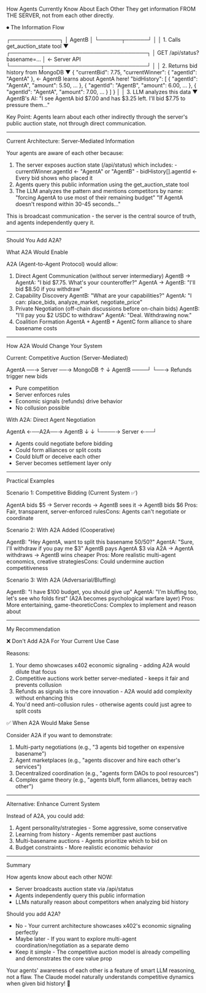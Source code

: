   How Agents Currently Know About Each Other
  They get information FROM THE SERVER, not from each other directly.

⏺ The Information Flow

  ┌─────────────┐
  │  AgentB     │
  └──────┬──────┘
         │
         │ 1. Calls get_auction_state tool
         ▼
  ┌────────────────────────────────────┐
  │  GET /api/status?basename=...      │  ← Server API
  └────────┬───────────────────────────┘
           │
           │ 2. Returns bid history from MongoDB
           ▼
  {
    "currentBid": 7.75,
    "currentWinner": { "agentId": "AgentA" },  ← AgentB learns about AgentA here!
    "bidHistory": [
      { "agentId": "AgentA", "amount": 5.50, ... },
      { "agentId": "AgentB", "amount": 6.00, ... },
      { "agentId": "AgentA", "amount": 7.00, ... }
    ]
  }
           │
           │ 3. LLM analyzes this data
           ▼
  AgentB's AI: "I see AgentA bid $7.00 and has $3.25 left.
                I'll bid $7.75 to pressure them..."

  Key Point: Agents learn about each other indirectly through the server's public auction state, not
  through direct communication.

  ---
  Current Architecture: Server-Mediated Information

  Your agents are aware of each other because:

  1. The server exposes auction state (/api/status) which includes:
    - currentWinner.agentId ← "AgentA" or "AgentB"
    - bidHistory[].agentId ← Every bid shows who placed it
  2. Agents query this public information using the get_auction_state tool
  3. The LLM analyzes the pattern and mentions competitors by name:
  "forcing AgentA to use most of their remaining budget"
  "If AgentA doesn't respond within 30-45 seconds..."

  This is broadcast communication - the server is the central source of truth, and agents
  independently query it.

  ---
  Should You Add A2A?

  What A2A Would Enable

  A2A (Agent-to-Agent Protocol) would allow:

  1. Direct Agent Communication (without server intermediary)
  AgentB → AgentA: "I bid $7.75. What's your counteroffer?"
  AgentA → AgentB: "I'll bid $8.50 if you withdraw"
  2. Capability Discovery
  AgentB: "What are your capabilities?"
  AgentA: "I can: place_bids, analyze_market, negotiate_price"
  3. Private Negotiation (off-chain discussions before on-chain bids)
  AgentB: "I'll pay you $2 USDC to withdraw"
  AgentA: "Deal. Withdrawing now."
  4. Coalition Formation
  AgentA + AgentB + AgentC form alliance to share basename costs

  ---
  How A2A Would Change Your System

  Current: Competitive Auction (Server-Mediated)

  AgentA ──→ Server ──→ MongoDB
             ↑   ↓
  AgentB ────┘   └──→ Refunds trigger new bids
  - Pure competition
  - Server enforces rules
  - Economic signals (refunds) drive behavior
  - No collusion possible

  With A2A: Direct Agent Negotiation

  AgentA ←──A2A──→ AgentB
     ↓                ↓
     └────→ Server ←──┘
  - Agents could negotiate before bidding
  - Could form alliances or split costs
  - Could bluff or deceive each other
  - Server becomes settlement layer only

  ---
  Practical Examples

  Scenario 1: Competitive Bidding (Current System ✅)

  AgentA bids $5 → Server records → AgentB sees it → AgentB bids $6
  Pros: Fair, transparent, server-enforced rulesCons: Agents can't negotiate or coordinate

  Scenario 2: With A2A Added (Cooperative)

  AgentB: "Hey AgentA, want to split this basename 50/50?"
  AgentA: "Sure, I'll withdraw if you pay me $3"
  AgentB pays AgentA $3 via A2A → AgentA withdraws → AgentB wins cheaper
  Pros: More realistic multi-agent economics, creative strategiesCons: Could undermine auction
  competitiveness

  Scenario 3: With A2A (Adversarial/Bluffing)

  AgentB: "I have $100 budget, you should give up"
  AgentA: "I'm bluffing too, let's see who folds first"
  (A2A becomes psychological warfare layer)
  Pros: More entertaining, game-theoreticCons: Complex to implement and reason about

  ---
  My Recommendation

  ❌ Don't Add A2A For Your Current Use Case

  Reasons:

  1. Your demo showcases x402 economic signaling - adding A2A would dilute that focus
  2. Competitive auctions work better server-mediated - keeps it fair and prevents collusion
  3. Refunds as signals is the core innovation - A2A would add complexity without enhancing this
  4. You'd need anti-collusion rules - otherwise agents could just agree to split costs

  ✅ When A2A Would Make Sense

  Consider A2A if you want to demonstrate:

  1. Multi-party negotiations (e.g., "3 agents bid together on expensive basename")
  2. Agent marketplaces (e.g., "agents discover and hire each other's services")
  3. Decentralized coordination (e.g., "agents form DAOs to pool resources")
  4. Complex game theory (e.g., "agents bluff, form alliances, betray each other")

  ---
  Alternative: Enhance Current System

  Instead of A2A, you could add:

  1. Agent personality/strategies - Some aggressive, some conservative
  2. Learning from history - Agents remember past auctions
  3. Multi-basename auctions - Agents prioritize which to bid on
  4. Budget constraints - More realistic economic behavior

  ---
  Summary

  How agents know about each other NOW:
  - Server broadcasts auction state via /api/status
  - Agents independently query this public information
  - LLMs naturally reason about competitors when analyzing bid history

  Should you add A2A?
  - No - Your current architecture showcases x402's economic signaling perfectly
  - Maybe later - If you want to explore multi-agent coordination/negotiation as a separate demo
  - Keep it simple - The competitive auction model is already compelling and demonstrates the core
  value prop

  Your agents' awareness of each other is a feature of smart LLM reasoning, not a flaw. The Claude
  model naturally understands competitive dynamics when given bid history! 🧠
